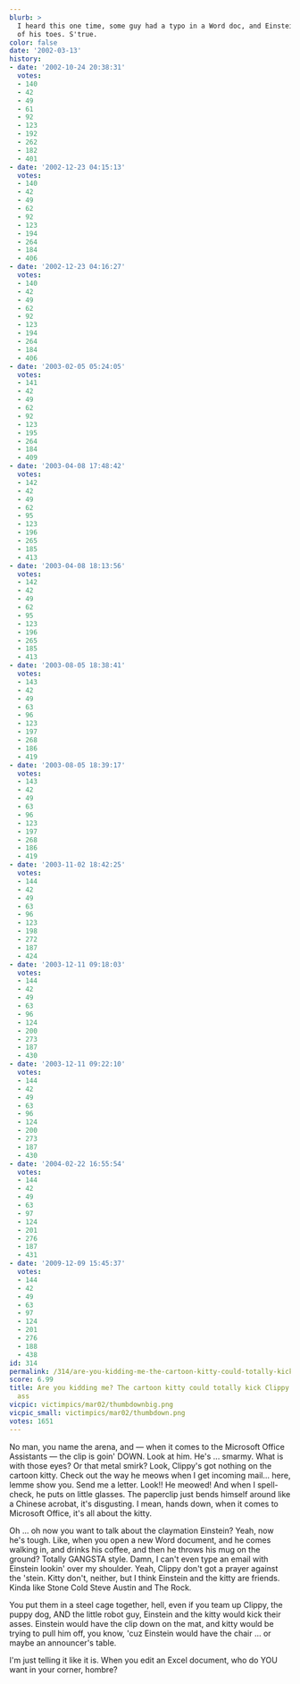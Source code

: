```yaml
---
blurb: >
  I heard this one time, some guy had a typo in a Word doc, and Einstein cut off one
  of his toes. S'true.
color: false
date: '2002-03-13'
history:
- date: '2002-10-24 20:38:31'
  votes:
  - 140
  - 42
  - 49
  - 61
  - 92
  - 123
  - 192
  - 262
  - 182
  - 401
- date: '2002-12-23 04:15:13'
  votes:
  - 140
  - 42
  - 49
  - 62
  - 92
  - 123
  - 194
  - 264
  - 184
  - 406
- date: '2002-12-23 04:16:27'
  votes:
  - 140
  - 42
  - 49
  - 62
  - 92
  - 123
  - 194
  - 264
  - 184
  - 406
- date: '2003-02-05 05:24:05'
  votes:
  - 141
  - 42
  - 49
  - 62
  - 92
  - 123
  - 195
  - 264
  - 184
  - 409
- date: '2003-04-08 17:48:42'
  votes:
  - 142
  - 42
  - 49
  - 62
  - 95
  - 123
  - 196
  - 265
  - 185
  - 413
- date: '2003-04-08 18:13:56'
  votes:
  - 142
  - 42
  - 49
  - 62
  - 95
  - 123
  - 196
  - 265
  - 185
  - 413
- date: '2003-08-05 18:38:41'
  votes:
  - 143
  - 42
  - 49
  - 63
  - 96
  - 123
  - 197
  - 268
  - 186
  - 419
- date: '2003-08-05 18:39:17'
  votes:
  - 143
  - 42
  - 49
  - 63
  - 96
  - 123
  - 197
  - 268
  - 186
  - 419
- date: '2003-11-02 18:42:25'
  votes:
  - 144
  - 42
  - 49
  - 63
  - 96
  - 123
  - 198
  - 272
  - 187
  - 424
- date: '2003-12-11 09:18:03'
  votes:
  - 144
  - 42
  - 49
  - 63
  - 96
  - 124
  - 200
  - 273
  - 187
  - 430
- date: '2003-12-11 09:22:10'
  votes:
  - 144
  - 42
  - 49
  - 63
  - 96
  - 124
  - 200
  - 273
  - 187
  - 430
- date: '2004-02-22 16:55:54'
  votes:
  - 144
  - 42
  - 49
  - 63
  - 97
  - 124
  - 201
  - 276
  - 187
  - 431
- date: '2009-12-09 15:45:37'
  votes:
  - 144
  - 42
  - 49
  - 63
  - 97
  - 124
  - 201
  - 276
  - 188
  - 438
id: 314
permalink: /314/are-you-kidding-me-the-cartoon-kitty-could-totally-kick-clippy-the-paperclips-ass/
score: 6.99
title: Are you kidding me? The cartoon kitty could totally kick Clippy the Paperclip's
  ass
vicpic: victimpics/mar02/thumbdownbig.png
vicpic_small: victimpics/mar02/thumbdown.png
votes: 1651
---
```


No man, you name the arena, and — when it comes to the Microsoft Office
Assistants — the clip is goin' DOWN. Look at him. He's ... smarmy. What
is with those eyes? Or that metal smirk? Look, Clippy's got nothing on
the cartoon kitty. Check out the way he meows when I get incoming
mail... here, lemme show you. Send me a letter. Look!! He meowed! And
when I spell-check, he puts on little glasses. The paperclip just bends
himself around like a Chinese acrobat, it's disgusting. I mean, hands
down, when it comes to Microsoft Office, it's all about the kitty.

Oh ... oh now you want to talk about the claymation Einstein? Yeah, now
he's tough. Like, when you open a new Word document, and he comes
walking in, and drinks his coffee, and then he throws his mug on the
ground? Totally GANGSTA style. Damn, I can't even type an email with
Einstein lookin' over my shoulder. Yeah, Clippy don't got a prayer
against the 'stein. Kitty don't, neither, but I think Einstein and the
kitty are friends. Kinda like Stone Cold Steve Austin and The Rock.

You put them in a steel cage together, hell, even if you team up Clippy,
the puppy dog, AND the little robot guy, Einstein and the kitty would
kick their asses. Einstein would have the clip down on the mat, and
kitty would be trying to pull him off, you know, 'cuz Einstein would
have the chair ... or maybe an announcer's table.

I'm just telling it like it is. When you edit an Excel document, who do
YOU want in your corner, hombre?